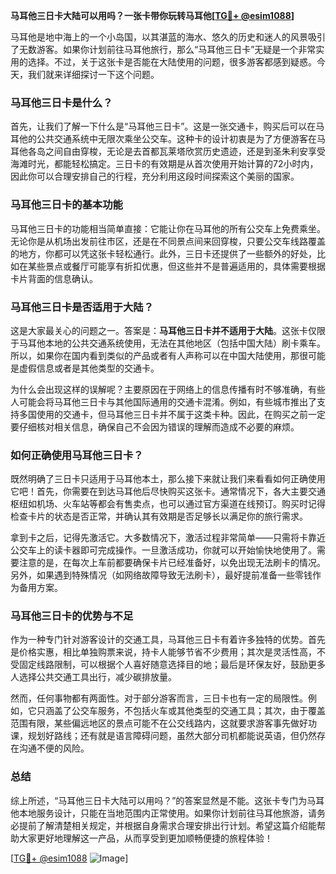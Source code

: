 **马耳他三日卡大陆可以用吗？一张卡带你玩转马耳他[[TG💪+ @esim1088](https://t.me/s/esim1088)]**

马耳他是地中海上的一个小岛国，以其湛蓝的海水、悠久的历史和迷人的风景吸引了无数游客。如果你计划前往马耳他旅行，那么“马耳他三日卡”无疑是一个非常实用的选择。不过，关于这张卡是否能在大陆使用的问题，很多游客都感到疑惑。今天，我们就来详细探讨一下这个问题。

### 马耳他三日卡是什么？

首先，让我们了解一下什么是“马耳他三日卡”。这是一张交通卡，购买后可以在马耳他的公共交通系统中无限次乘坐公交车。这种卡的设计初衷是为了方便游客在马耳他各岛之间自由穿梭，无论是去首都瓦莱塔欣赏历史遗迹，还是到圣朱利安享受海滩时光，都能轻松搞定。三日卡的有效期是从首次使用开始计算的72小时内，因此你可以合理安排自己的行程，充分利用这段时间探索这个美丽的国家。

### 马耳他三日卡的基本功能

马耳他三日卡的功能相当简单直接：它能让你在马耳他的所有公交车上免费乘坐。无论你是从机场出发前往市区，还是在不同景点间来回穿梭，只要公交车线路覆盖的地方，你都可以凭这张卡轻松通行。此外，三日卡还提供了一些额外的好处，比如在某些景点或餐厅可能享有折扣优惠，但这些并不是普遍适用的，具体需要根据卡片背面的信息确认。

### 马耳他三日卡是否适用于大陆？

这是大家最关心的问题之一。答案是：**马耳他三日卡并不适用于大陆**。这张卡仅限于马耳他本地的公共交通系统使用，无法在其他地区（包括中国大陆）刷卡乘车。所以，如果你在国内看到类似的产品或者有人声称可以在中国大陆使用，那很可能是虚假信息或者是其他类型的交通卡。

为什么会出现这样的误解呢？主要原因在于网络上的信息传播有时不够准确，有些人可能会将马耳他三日卡与其他国际通用的交通卡混淆。例如，有些城市推出了支持多国使用的交通卡，但马耳他三日卡并不属于这类卡种。因此，在购买之前一定要仔细核对相关信息，确保自己不会因为错误的理解而造成不必要的麻烦。

### 如何正确使用马耳他三日卡？

既然明确了三日卡只适用于马耳他本土，那么接下来就让我们来看看如何正确使用它吧！首先，你需要在到达马耳他后尽快购买这张卡。通常情况下，各大主要交通枢纽如机场、火车站等都会有售卖点，也可以通过官方渠道在线预订。购买时记得检查卡片的状态是否正常，并确认其有效期是否足够长以满足你的旅行需求。

拿到卡之后，记得先激活它。大多数情况下，激活过程非常简单——只需将卡靠近公交车上的读卡器即可完成操作。一旦激活成功，你就可以开始愉快地使用了。需要注意的是，在每次上车前都要确保卡片已经准备好，以免出现无法刷卡的情况。另外，如果遇到特殊情况（如网络故障导致无法刷卡），最好提前准备一些零钱作为备用方案。

### 马耳他三日卡的优势与不足

作为一种专门针对游客设计的交通工具，马耳他三日卡有着许多独特的优势。首先是价格实惠，相比单独购票来说，持卡人能够节省不少费用；其次是灵活性高，不受固定线路限制，可以根据个人喜好随意选择目的地；最后是环保友好，鼓励更多人选择公共交通工具出行，减少碳排放量。

然而，任何事物都有两面性。对于部分游客而言，三日卡也有一定的局限性。例如，它只涵盖了公交车服务，不包括火车或其他类型的交通工具；其次，由于覆盖范围有限，某些偏远地区的景点可能不在公交线路内，这就要求游客事先做好功课，规划好路线；还有就是语言障碍问题，虽然大部分司机都能说英语，但仍然存在沟通不便的风险。

### 总结

综上所述，“马耳他三日卡大陆可以用吗？”的答案显然是不能。这张卡专门为马耳他本地服务设计，只能在当地范围内正常使用。如果你计划前往马耳他旅游，请务必提前了解清楚相关规定，并根据自身需求合理安排出行计划。希望这篇介绍能帮助大家更好地理解这一产品，从而享受到更加顺畅便捷的旅程体验！

[[TG💪+ @esim1088](https://t.me/s/esim1088) ![Image](https://i.postimg.cc/4NQfJmqS/Snipaste-2025-05-13-00-14-12.png)]